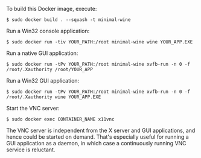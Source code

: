 To build this Docker image, execute:

    $ sudo docker build . --squash -t minimal-wine


Run a Win32 console application:

    $ sudo docker run -tiv YOUR_PATH:/root minimal-wine wine YOUR_APP.EXE


Run a native GUI application:

    $ sudo docker run -tPv YOUR_PATH:/root minimal-wine xvfb-run -n 0 -f /root/.Xauthority /root/YOUR_APP


Run a Win32 GUI application:

    $ sudo docker run -tPv YOUR_PATH:/root minimal-wine xvfb-run -n 0 -f /root/.Xauthority wine YOUR_APP.EXE


Start the VNC server:

    $ sudo docker exec CONTAINER_NAME x11vnc


The VNC server is independent from the X server and GUI applications, and hence could be started on demand. That's especially useful for running a GUI application as a daemon, in which case a continuously running VNC service is reluctant.
